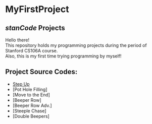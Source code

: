 # MyFirstProject
## *stanCode* Projects
Hello there!\
This repository holds my programming projects during the period of Stanford CS106A course.\
Also, this is my first time trying programming by myself!



## Project Source Codes:
* [Step Up](https://github.com/Hwaining/MyFirstProject/commit/9ed6a370eb5bb81fd39c1713b3ac5f0705ade1ac#diff-6b56010712271d62453a83d355e1b515697e728ceb40af4547b61bfa18e9d6ba)
* [Pot Hole Filling]
* [Move to the End]
* [Beeper Row]
* [Beeper Row Adv.]
* [Steeple Chase]
* [Double Beepers]
